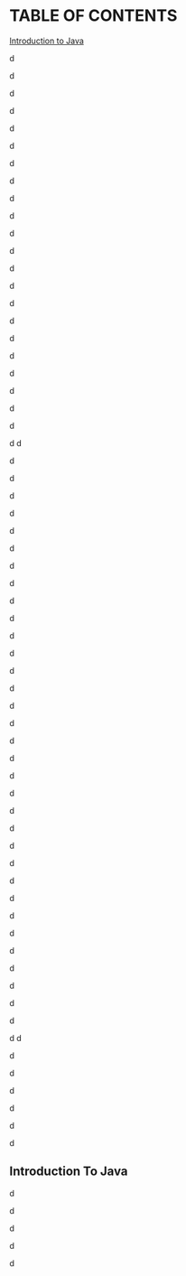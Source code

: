 # TABLE OF CONTENTS
[Introduction to Java](#Introduction-To-Java)

d

d

d

d

d

d


d

d

d

d

d


d


d

d

d


d

d

d

d

d

d

d

d
d

d

d

d

d

d

d

d

d

d

d

d


d

d

d

d

d

d


d

d

d

d

d


d


d

d

d


d

d

d

d

d

d

d

d
d

d

d

d

d

d

d

## Introduction To Java

d

d

d

d

d

